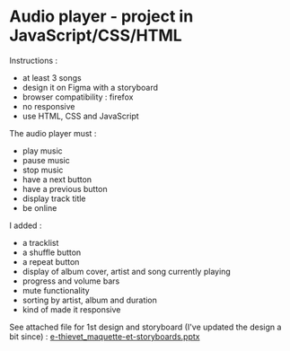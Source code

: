 # Audio player - project in JavaScript/CSS/HTML

Instructions :
- at least 3 songs
- design it on Figma with a storyboard
- browser compatibility : firefox
- no responsive
- use HTML, CSS and JavaScript

The audio player must :
- play music
- pause music
- stop music
- have a next button
- have a previous button
- display track title
- be online

I added :
- a tracklist
- a shuffle button
- a repeat button
- display of album cover, artist and song currently playing
- progress and volume bars
- mute functionality
- sorting by artist, album and duration
- kind of made it responsive

See attached file for 1st design and storyboard (I've updated the design a bit since) : 
[e-thievet_maquette-et-storyboards.pptx](https://github.com/3l5a/audio_player/files/10325909/e-thievet_maquette-et-storyboards.pptx)

